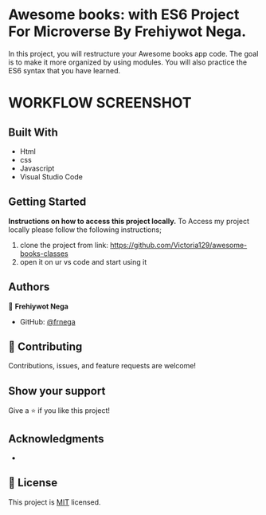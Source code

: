 # Awesome books: with ES6 Project For Microverse By Frehiywot Nega.

In this project, you will restructure your Awesome books app code. The goal is to make it more organized by using modules. You will also practice the ES6 syntax that you have learned.


# WORKFLOW SCREENSHOT 


## Built With

- Html
- css
- Javascript
- Visual Studio Code

## Getting Started

**Instructions on how to access this project locally.**
 To Access my project locally please follow the following instructions;
1. clone the project from link: https://github.com/Victoria129/awesome-books-classes
2. open it on ur vs code and start using it 


## Authors

👤 **Frehiywot Nega**
- GitHub: [@frnega](https://github.com/frnega)


## 🤝 Contributing

Contributions, issues, and feature requests are welcome!


## Show your support

Give a ⭐️ if you like this project!

## Acknowledgments

-

## 📝 License

This project is [MIT](./MIT.md) licensed.
